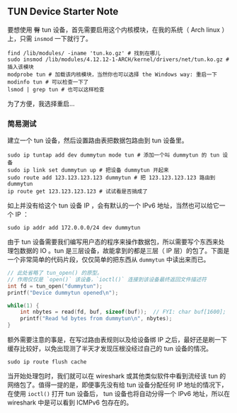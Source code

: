 ## TUN Device Starter Note

要想使用 ~~臀~~ tun 设备，首先需要启用这个内核模块，在我的系统（ Arch linux ）上，只需 `insmod` 一下就行了。

``` shell
find /lib/modules/ -iname 'tun.ko.gz' # 找到在哪儿
sudo insmod /lib/modules/4.12.12-1-ARCH/kernel/drivers/net/tun.ko.gz # 插入该模块
modprobe tun # 加载该内核模块，当然你也可以选择 the Windows way: 重启一下
modinfo tun # 可以检查一下了
lsmod | grep tun # 也可以这样检查
```

为了方便，我选择重启... 

### 简易测试

建立一个 tun 设备，然后设置路由表把数据包路由到 tun 设备里。

``` shell
sudo ip tuntap add dev dummytun mode tun # 添加一个叫 dummytun 的 tun 设备
sudo ip link set dummytun up # 把设备 dummytun 开起来
sudo route add 123.123.123.123 dummytun # 把 123.123.123.123 路由到 dummytun
ip route get 123.123.123.123 # 试试看是否搞成了
```

如上并没有给这个 tun 设备 IP ，会有默认的一个 IPv6 地址，当然也可以给它一个 IP ：

``` shell
sudo ip addr add 172.0.0.0/24 dev dummytun
```

由于 tun 设备需要我们编写用户态的程序来操作数据包，所以需要写个东西来处理包数据的 IO 。tun 是三层设备，故能拿到的都是三层（ IP 层）的包了。下面是一个非常简单的代码片段，仅仅简单的把东西从 `dummytun` 中读出来而已。

``` c
// 此处省略了 tun_open() 的原型。
// 作用仅仅是 `open()` 该设备，`ioctl()` 连接到该设备最终返回文件描述符
int fd = tun_open("dummytun");
printf("Device dummytun opened\n");

while(1) {
	int nbytes = read(fd, buf, sizeof(buf));  // FYI: char buf[1600];
	printf("Read %d bytes from dummytun\n", nbytes);
}
```

额外需要注意的事是，在写过路由表规则以及给设备绑 IP 之后，最好还是刷一下缓存比较好，以免出现测了半天才发现压根没经过自己的 tun 设备的情况。

``` shell
sudo ip route flush cache
```

当开始处理包时，我们就可以在 wireshark 或其他类似软件中看到流经该 tun 的网络包了。值得一提的是，即便事先没有给 tun 设备分配任何 IP 地址的情况下，在使用 `ioctl()` 打开 tun 设备后， tun 设备也将自动分得一个 IPv6 地址，所以在 wireshark 中是可以看到 ICMPv6 包存在的。